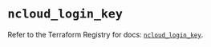 # `ncloud_login_key`

Refer to the Terraform Registry for docs: [`ncloud_login_key`](https://registry.terraform.io/providers/navercloudplatform/ncloud/4.0.4/docs/resources/login_key).
